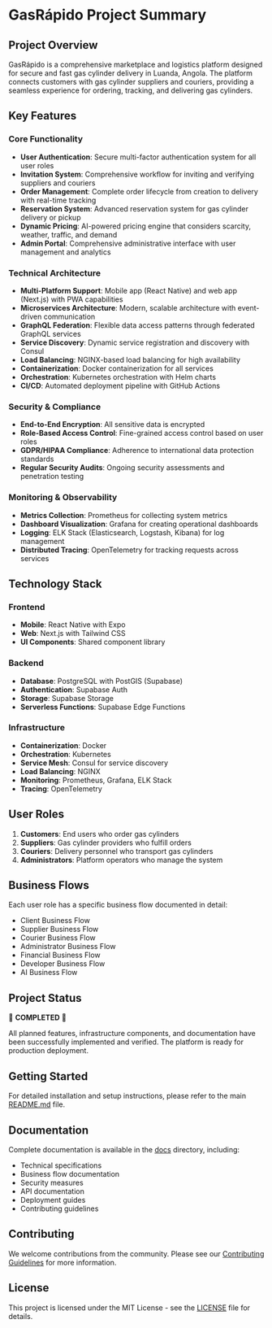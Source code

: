 # GasRápido Project Summary

## Project Overview

GasRápido is a comprehensive marketplace and logistics platform designed for secure and fast gas cylinder delivery in Luanda, Angola. The platform connects customers with gas cylinder suppliers and couriers, providing a seamless experience for ordering, tracking, and delivering gas cylinders.

## Key Features

### Core Functionality
- **User Authentication**: Secure multi-factor authentication system for all user roles
- **Invitation System**: Comprehensive workflow for inviting and verifying suppliers and couriers
- **Order Management**: Complete order lifecycle from creation to delivery with real-time tracking
- **Reservation System**: Advanced reservation system for gas cylinder delivery or pickup
- **Dynamic Pricing**: AI-powered pricing engine that considers scarcity, weather, traffic, and demand
- **Admin Portal**: Comprehensive administrative interface with user management and analytics

### Technical Architecture
- **Multi-Platform Support**: Mobile app (React Native) and web app (Next.js) with PWA capabilities
- **Microservices Architecture**: Modern, scalable architecture with event-driven communication
- **GraphQL Federation**: Flexible data access patterns through federated GraphQL services
- **Service Discovery**: Dynamic service registration and discovery with Consul
- **Load Balancing**: NGINX-based load balancing for high availability
- **Containerization**: Docker containerization for all services
- **Orchestration**: Kubernetes orchestration with Helm charts
- **CI/CD**: Automated deployment pipeline with GitHub Actions

### Security & Compliance
- **End-to-End Encryption**: All sensitive data is encrypted
- **Role-Based Access Control**: Fine-grained access control based on user roles
- **GDPR/HIPAA Compliance**: Adherence to international data protection standards
- **Regular Security Audits**: Ongoing security assessments and penetration testing

### Monitoring & Observability
- **Metrics Collection**: Prometheus for collecting system metrics
- **Dashboard Visualization**: Grafana for creating operational dashboards
- **Logging**: ELK Stack (Elasticsearch, Logstash, Kibana) for log management
- **Distributed Tracing**: OpenTelemetry for tracking requests across services

## Technology Stack

### Frontend
- **Mobile**: React Native with Expo
- **Web**: Next.js with Tailwind CSS
- **UI Components**: Shared component library

### Backend
- **Database**: PostgreSQL with PostGIS (Supabase)
- **Authentication**: Supabase Auth
- **Storage**: Supabase Storage
- **Serverless Functions**: Supabase Edge Functions

### Infrastructure
- **Containerization**: Docker
- **Orchestration**: Kubernetes
- **Service Mesh**: Consul for service discovery
- **Load Balancing**: NGINX
- **Monitoring**: Prometheus, Grafana, ELK Stack
- **Tracing**: OpenTelemetry

## User Roles

1. **Customers**: End users who order gas cylinders
2. **Suppliers**: Gas cylinder providers who fulfill orders
3. **Couriers**: Delivery personnel who transport gas cylinders
4. **Administrators**: Platform operators who manage the system

## Business Flows

Each user role has a specific business flow documented in detail:
- Client Business Flow
- Supplier Business Flow
- Courier Business Flow
- Administrator Business Flow
- Financial Business Flow
- Developer Business Flow
- AI Business Flow

## Project Status

🎉 **COMPLETED** 🎉

All planned features, infrastructure components, and documentation have been successfully implemented and verified. The platform is ready for production deployment.

## Getting Started

For detailed installation and setup instructions, please refer to the main [README.md](../README.md) file.

## Documentation

Complete documentation is available in the [docs](./) directory, including:
- Technical specifications
- Business flow documentation
- Security measures
- API documentation
- Deployment guides
- Contributing guidelines

## Contributing

We welcome contributions from the community. Please see our [Contributing Guidelines](./CONTRIBUTING.md) for more information.

## License

This project is licensed under the MIT License - see the [LICENSE](../LICENSE) file for details.
